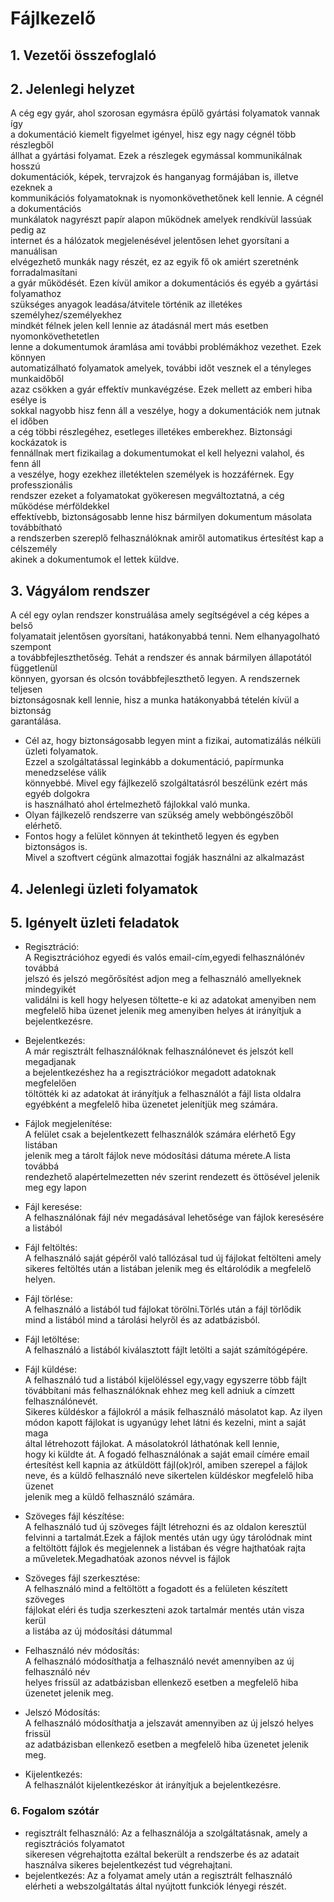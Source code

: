 # Fájlkezelő

## 1. Vezetői összefoglaló

## 2. Jelenlegi helyzet
A cég egy gyár, ahol szorosan egymásra épülő gyártási folyamatok vannak így <br>
a dokumentáció kiemelt figyelmet igényel, hisz egy nagy cégnél több részlegből<br>
állhat a gyártási folyamat. Ezek a részlegek egymással kommunikálnak hosszú<br>
dokumentációk, képek, tervrajzok és hanganyag formájában is, illetve ezeknek a <br>
kommunikációs folyamatoknak is nyomonkövethetőnek kell lennie. A cégnél a dokumentációs<br>
munkálatok nagyrészt papír alapon működnek amelyek rendkívül lassúak pedig az<br>
internet és a hálózatok megjelenésével jelentősen lehet gyorsítani a manuálisan <br>
elvégezhető munkák nagy részét, ez az egyik fő ok amiért szeretnénk forradalmasítani<br>
a gyár működését. Ezen kívül amikor a dokumentációs és egyéb a gyártási folyamathoz<br>
szükséges anyagok leadása/átvitele történik az illetékes személyhez/személyekhez<br>
mindkét félnek jelen kell lennie az átadásnál mert más esetben nyomonkövethetetlen<br>
lenne a dokumentumok áramlása ami további problémákhoz vezethet. Ezek könnyen <br> automatizálható folyamatok amelyek, további időt vesznek el a tényleges munkaidőből<br>
azaz csökken a gyár effektív munkavégzése. Ezek mellett az emberi hiba esélye is<br>
sokkal nagyobb hisz fenn áll a veszélye, hogy a dokumentációk nem jutnak el időben<br>
a cég többi részlegéhez, esetleges illetékes emberekhez. Biztonsági kockázatok is<br>
fennállnak mert fizikailag a dokumentumokat el kell helyezni valahol, és fenn áll<br>
a veszélye, hogy ezekhez illetéktelen személyek is hozzáférnek. Egy professzionális<br>
rendszer ezeket a folyamatokat gyökeresen megváltoztatná, a cég működése mérföldekkel<br> effektívebb, biztonságosabb lenne hisz bármilyen dokumentum másolata továbbítható<br>
a rendszerben szereplő felhasználóknak amiről automatikus értesítést kap a célszemély<br>
akinek a dokumentumok el lettek küldve.

## 3. Vágyálom rendszer
A cél egy oylan rendszer konstruálása amely segítségével a cég képes a belső <br>
folyamatait jelentősen gyorsítani, hatákonyabbá tenni. Nem elhanyagolható szempont<br>
a továbbfejleszthetőség. Tehát a rendszer és annak bármilyen állapotától függetlenül<br>
könnyen, gyorsan és olcsón továbbfejleszthető legyen. A rendszernek teljesen <br> 
biztonságosnak kell lennie, hisz a munka hatákonyabbá tételén kívül a biztonság<br>
garantálása.
* Cél az, hogy biztonságosabb legyen mint a fizikai, automatizálás nélküli üzleti folyamatok.<br>
 Ezzel a szolgáltatással leginkább a dokumentáció, papírmunka menedzselése válik <br> 
 könnyebbé. Mivel egy fájlkezelő szolgáltatásról beszélünk ezért más egyéb dolgokra<br>
 is használható ahol értelmezhető fájlokkal való munka. 
* Olyan fájlkezelő rendszerre van szükség amely webböngészőből       elérhető.
* Fontos hogy a felület könnyen át tekinthető legyen és egyben 
  biztonságos is.<br>Mivel a szoftvert cégünk almazottai fogják használni az alkalmazást

## 4. Jelenlegi üzleti folyamatok


## 5. Igényelt üzleti feladatok

* Regisztráció:<br>
  A Regisztrációhoz egyedi és valós email-cím,egyedi felhasználónév továbbá<br>
  jelszó és jelszó megőrősítést adjon meg a felhasználó amellyeknek mindegyikét<br>
  validálni is kell hogy helyesen töltette-e ki az adatokat amenyiben nem<br>
  megfelelő hiba üzenet jelenik meg amenyiben helyes át irányítjuk a bejelentkezésre.

* Bejelentkezés:<br>
  A már regisztrált felhasználóknak felhasználónevet és jelszót kell megadjanak<br>
  a bejelentkezéshez ha a regisztrációkor megadott adatoknak megfelelően <br>
  töltötték ki az adatokat át irányítjuk a felhasználót a fájl lista oldalra <br>
  egyébként a megfelelő hiba üzenetet jelenítjük meg számára.


* Fájlok megjelenítése:<br>
  A felület csak a bejelentkezett felhasználók számára elérhető Egy listában <br>
  jelenik meg a tárolt fájlok neve módosítási dátuma mérete.A lista továbbá<br>
  rendezhető alapértelmezetten név szerint rendezett és öttösével jelenik meg egy lapon<br>

* Fájl keresése:<br>
  A felhasználónak fájl név megadásával lehetősége van fájlok keresésére a listából

* Fájl feltöltés:<br>
  A felhasználó saját gépéről való tallózásal tud új fájlokat feltölteni amely <br>
  sikeres feltöltés után a listában jelenik meg és eltárolódik a megfelelő helyen.

* Fájl törlése:<br>
  A felhasználó a listából tud fájlokat törölni.Törlés után a fájl törlődik<br>
  mind a listából mind a tárolási helyről és az adatbázisból.

* Fájl letöltése:<br>
  A felhasználó a listából kiválasztott fájlt letölti a saját számítógépére. 

* Fájl küldése:<br>
  A felhasználó tud  a listából kijelöléssel egy,vagy egyszerre több fájlt<br>
  tövábbítani más felhasználóknak ehhez meg kell adniuk a címzett felhasználónevét.<br>
  Sikeres küldéskor a fájlokról a másik felhasználó másolatot kap. Az ilyen<br> 
  módon kapott fájlokat is ugyanúgy lehet látni és kezelni, mint a saját maga<br>
  által létrehozott fájlokat. A másolatokról láthatónak kell lennie,<br> 
  hogy ki küldte át. A fogadó felhasználónak a saját email címére email<br>
  értesítést kell kapnia az átküldött fájl(ok)ról, amiben szerepel a fájlok<br>
  neve, és a küldő felhasználó neve sikertelen küldéskor megfelelő hiba üzenet<br>
  jelenik meg a küldő felhasználó számára.

* Szöveges fájl készítése:<br>
  A felhasználó tud új szöveges fájlt létrehozni és az oldalon keresztül<br>
  felvinni a tartalmát.Ezek a fájlok mentés után ugy úgy tárolódnak mint<br>
  a feltöltött fájlok és megjelennek a listában és végre hajthatóak rajta<br>
  a műveletek.Megadhatóak azonos névvel is fájlok


* Szöveges fájl szerkesztése:<br>
  A felhasználó mind a feltöltött a fogadott és a felületen készített szöveges<br>
  fájlokat eléri és tudja szerkeszteni azok tartalmár mentés után visza kerül<br>
  a listába az új módosítási dátummal

* Felhasználó név módosítás:<br>
 A felhasználó módosíthatja a felhasználó nevét amennyiben az új felhasználó név<br>
 helyes frissül az adatbázisban ellenkező esetben a megfelelő hiba üzenetet jelenik meg.

* Jelszó Módosítás:<br>
 A felhasználó módosíthatja a jelszavát amennyiben az új jelszó helyes frissül <br>
 az adatbázisban ellenkező esetben a megfelelő hiba üzenetet jelenik meg.

* Kijelentkezés:<br>
  A felhasználót kijelentkezéskor át irányítjuk a bejelentkezésre.


### 6. Fogalom szótár
* regisztrált felhasználó: Az a felhasználója a szolgáltatásnak, amely a regisztrációs folyamatot<br> sikeresen végrehajtotta ezáltal bekerült a rendszerbe és az adatait használva sikeres bejelentkezést tud végrehajtani.
* bejelentkezés: Az a folyamat amely után a regisztrált felhasználó elérheti a webszolgáltatás által nyújtott funkciók lényegi részét. 